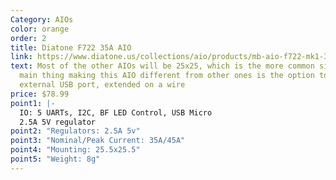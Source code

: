 ```yaml
---
Category: AIOs
color: orange
order: 2
title: Diatone F722 35A AIO
link: https://www.diatone.us/collections/aio/products/mb-aio-f722-mk1-35a-fc
text: Most of the other AIOs will be 25x25, which is the more common size. The
  main thing making this AIO different from other ones is the option to have an
  external USB port, extended on a wire
price: $78.99
point1: |-
  IO: 5 UARTs, I2C, BF LED Control, USB Micro
  2.5A 5V regulator
point2: "Regulators: 2.5A 5v"
point3: "Nominal/Peak Current: 35A/45A"
point4: "Mounting: 25.5x25.5"
point5: "Weight: 8g"
---
```


